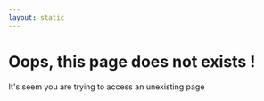 ```yaml
---
layout: static
---
```


# Oops, this page does not exists !

It's seem you are trying to access an unexisting page
